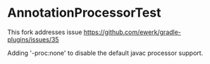 # AnnotationProcessorTest

This fork addresses issue https://github.com/ewerk/gradle-plugins/issues/35

Adding '-proc:none' to disable the default javac processor support.
